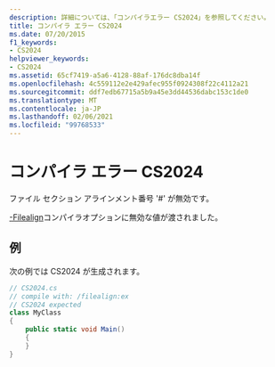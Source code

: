 ```yaml
---
description: 詳細については、「コンパイラエラー CS2024」を参照してください。
title: コンパイラ エラー CS2024
ms.date: 07/20/2015
f1_keywords:
- CS2024
helpviewer_keywords:
- CS2024
ms.assetid: 65cf7419-a5a6-4128-88af-176dc8dba14f
ms.openlocfilehash: 4c559112e2e429afec955f0924308f22c4112a21
ms.sourcegitcommit: ddf7edb67715a5b9a45e3dd44536dabc153c1de0
ms.translationtype: MT
ms.contentlocale: ja-JP
ms.lasthandoff: 02/06/2021
ms.locfileid: "99768533"
---
```

# <a name="compiler-error-cs2024"></a>コンパイラ エラー CS2024

ファイル セクション アラインメント番号 '#' が無効です。

[-Filealign](../language-reference/compiler-options/filealign-compiler-option.md)コンパイラオプションに無効な値が渡されました。

## <a name="example"></a>例

次の例では CS2024 が生成されます。

```csharp
// CS2024.cs
// compile with: /filealign:ex
// CS2024 expected
class MyClass
{
    public static void Main()
    {
    }
}
```
